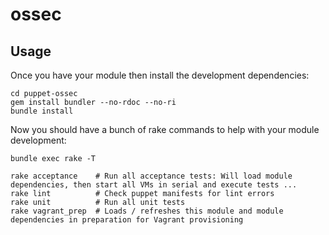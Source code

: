 ossec
========

## Usage

Once you have your module then install the development dependencies:

    cd puppet-ossec
    gem install bundler --no-rdoc --no-ri
    bundle install

Now you should have a bunch of rake commands to help with your module
development:

    bundle exec rake -T

    rake acceptance    # Run all acceptance tests: Will load module dependencies, then start all VMs in serial and execute tests ...
	rake lint          # Check puppet manifests for lint errors
	rake unit          # Run all unit tests
	rake vagrant_prep  # Loads / refreshes this module and module dependencies in preparation for Vagrant provisioning



